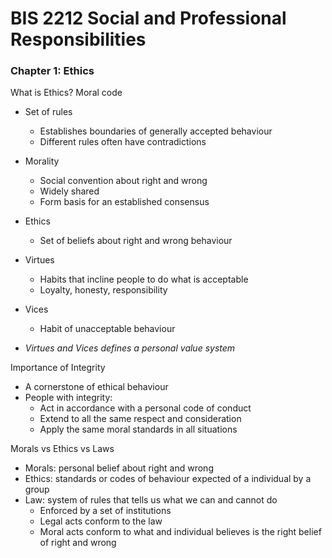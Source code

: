 # BIS 2212 Social and Professional Responsibilities

### Chapter 1: Ethics
What is Ethics?
Moral code 

- Set of rules 
  - Establishes boundaries of generally accepted behaviour 
  - Different rules often have contradictions 

- Morality 
  - Social convention about right and wrong 
  - Widely shared 
  - Form basis for an established consensus 

- Ethics 
  - Set of beliefs about right and wrong behaviour 

- Virtues 
  - Habits that incline people to do what is acceptable 
  - Loyalty, honesty, responsibility 

- Vices 
  - Habit of unacceptable behaviour 

- *Virtues and Vices defines a personal value system*


Importance of Integrity 
- A cornerstone of ethical behaviour 
- People with integrity: 
  - Act in accordance with a personal code of conduct 
  - Extend to all the same respect and consideration 
  - Apply the same moral standards in all situations 

Morals vs Ethics vs Laws 
  - Morals: personal belief about right and wrong 
  - Ethics: standards or codes of behaviour expected of a individual by a group 
  - Law: system of rules that tells us what we can and cannot do 
    - Enforced by a set of institutions 
    - Legal acts conform to the law 
    - Moral acts conform to what and individual believes is the right belief of right and wrong 
